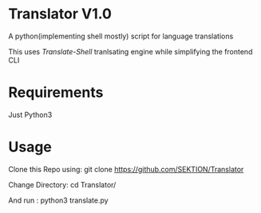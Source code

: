 # Translator V1.0
A python(implementing shell mostly) script for language translations

This uses *Translate-Shell* tranlsating engine while simplifying the frontend CLI

# Requirements
Just Python3

# Usage
Clone this Repo using:
git clone https://github.com/SEKTION/Translator
 
Change Directory:
cd Translator/

And run : 
python3 translate.py
